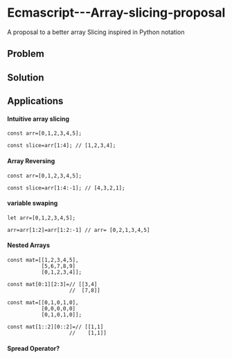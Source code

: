 # Ecmascript---Array-slicing-proposal
A proposal to a better array Slicing inspired in Python notation
## Problem
## Solution
## Applications
#### Intuitive array slicing
```
const arr=[0,1,2,3,4,5];

const slice=arr[1:4]; // [1,2,3,4];
```

#### Array Reversing
```
const arr=[0,1,2,3,4,5];

const slice=arr[1:4:-1]; // [4,3,2,1];
```

#### variable swaping

```
let arr=[0,1,2,3,4,5];

arr=arr[1:2]=arr[1:2:-1] // arr= [0,2,1,3,4,5]
```

#### Nested Arrays

```
const mat=[[1,2,3,4,5],
           [5,6,7,8,9]
           [0,1,2,3,4]];

const mat[0:1][2:3]=// [[3,4]
                    //  [7,8]]
```

```
const mat=[[0,1,0,1,0],
           [0,0,0,0,0]
           [0,1,0,1,0]];

const mat[1::2][0::2]=// [[1,1]
                    //    [1,1]]
```
#### Spread Operator?
